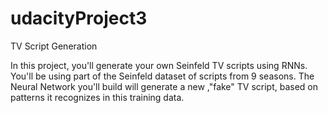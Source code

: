 # udacityProject3

TV Script Generation

In this project, you'll generate your own Seinfeld TV scripts using RNNs. You'll be using part of the Seinfeld dataset of scripts from 9 seasons. The Neural Network you'll build will generate a new ,"fake" TV script, based on patterns it recognizes in this training data.
